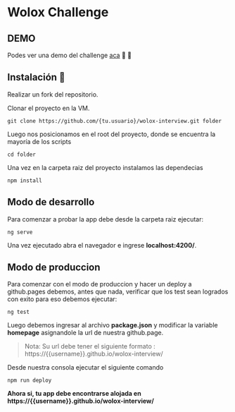 # Wolox Challenge

## DEMO

Podes ver una demo del challenge [aca](https://joaquinmiguens.github.io/wolox-interview/) :rocket: :raised_hands:

## Instalación 🔧

Realizar un fork del repositorio.


Clonar el proyecto en la VM.

```git clone https://github.com/{tu.usuario}/wolox-interview.git folder ```


Luego nos posicionamos en el root del proyecto, donde se encuentra la mayoría de los scripts

```cd folder```


Una vez en la carpeta raiz del proyecto instalamos las dependecias

```npm install```

## Modo de desarrollo


Para comenzar a probar la app debe desde la carpeta raiz ejecutar:

```ng serve```


Una vez ejecutado abra el navegador e ingrese **localhost:4200/**.

## Modo de produccion


Para comenzar con el modo de produccion y hacer un deploy a github.pages debemos, antes que nada, verificar que los test sean logrados con exito para eso debemos ejecutar:

```ng test```


Luego debemos ingresar al archivo **package.json** y modificar la variable **homepage** asignandole la url de nuestra github.page.

> Nota: Su url debe tener el siguiente formato : https://{{username}}.github.io/wolox-interview/


Desde nuestra consola ejecutar el siguiente comando

``` npm run deploy ```


**Ahora si, tu app debe encontrarse alojada en https://{{username}}.github.io/wolox-interview/**
